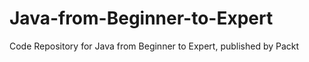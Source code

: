 # Java-from-Beginner-to-Expert
Code Repository for Java from Beginner to Expert, published by Packt
